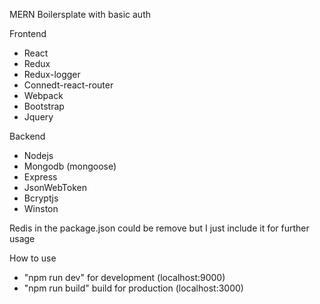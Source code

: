 MERN Boilersplate with basic auth

Frontend
* React
* Redux
* Redux-logger
* Connedt-react-router
* Webpack
* Bootstrap
* Jquery

Backend
* Nodejs
* Mongodb (mongoose)
* Express
* JsonWebToken
* Bcryptjs
* Winston

Redis in the package.json could be remove but I just include it for further usage

How to use
* "npm run dev" for development (localhost:9000)
* "npm run build" build for production (localhost:3000)
